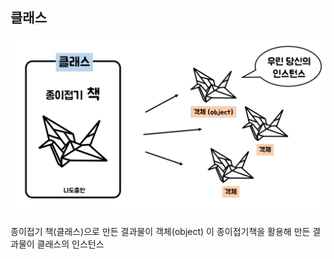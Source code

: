 ## 클래스

![image-20230305174740320](Class.assets/image-20230305174740320.png)

종이접기 책(클래스)으로 만든 결과물이 객체(object)
이 종이접기책을 활용해 만든 결과물이 클래스의 인스턴스